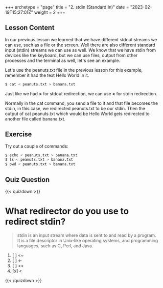 +++
archetype = "page"
title = "2. stdin (Standard In)"
date = "2023-02-19T15:27:01Z"
weight = 2
+++

## Lesson Content

In our previous lesson we learned that we have different stdout streams we can use, such as a file or the screen. Well there are also different standard input (stdin) streams we can use as well. We know that we have stdin from devices like the keyboard, but we can use files, output from other processes and the terminal as well, let's see an example. 

Let's use the peanuts.txt file in the previous lesson for this example, remember it had the text Hello World in it. 

```bash
$ cat < peanuts.txt > banana.txt 
```

Just like we had <b>&gt;</b> for stdout redirection, we can use <b>&lt;</b> for stdin redirection. 

Normally in the cat command, you send a file to it and that file becomes the stdin, in this case, we redirected peanuts.txt to be our stdin. Then the output of cat peanuts.txt which would be Hello World gets redirected to another file called banana.txt.

## Exercise

Try out a couple of commands:
```bash
$ echo < peanuts.txt > banana.txt
$ ls < peanuts.txt > banana.txt
$ pwd < peanuts.txt > banana.txt
```

## Quiz Question

{{< quizdown >}}

# What redirector do you use to redirect stdin?

> stdin is an input stream where data is sent to and read by a program. It is a file descriptor in Unix-like operating systems, and programming languages, such as C, Perl, and Java.

1. [ ]  \<\~
2. [ ] \<\-
3. [ ] \<\<
4. [x] \<

{{< /quizdown >}}

